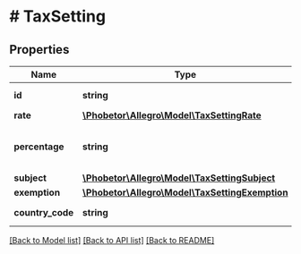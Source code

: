 # # TaxSetting

## Properties

Name | Type | Description | Notes
------------ | ------------- | ------------- | -------------
**id** | **string** | A unique identifier of an immutable VAT setting. | [optional]
**rate** | [**\Phobetor\Allegro\Model\TaxSettingRate**](TaxSettingRate.md) |  | [optional]
**percentage** | **string** | A numeric value of VAT tax rate. In case of \&quot;OUT_OF_SCOPE_OF_VAT\&quot; it&#39;s set to 0. | [optional]
**subject** | [**\Phobetor\Allegro\Model\TaxSettingSubject**](TaxSettingSubject.md) |  | [optional]
**exemption** | [**\Phobetor\Allegro\Model\TaxSettingExemption**](TaxSettingExemption.md) |  | [optional]
**country_code** | **string** | A country code for which given VAT setting is defined. | [optional]

[[Back to Model list]](../../README.md#models) [[Back to API list]](../../README.md#endpoints) [[Back to README]](../../README.md)
